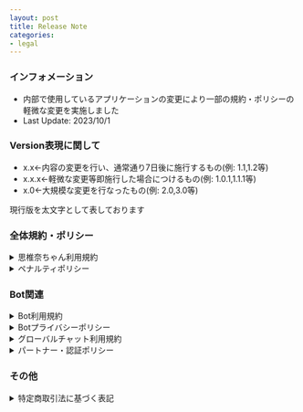```yaml
---
layout: post
title: Release Note
categories:
- legal
---
```

### インフォメーション

- 内部で使用しているアプリケーションの変更により一部の規約・ポリシーの軽微な変更を実施しました
- Last Update: 2023/10/1
 
### Version表現に関して

- x.x←内容の変更を行い、通常通り7日後に施行するもの(例: 1.1,1.2等)
- x.x.x←軽微な変更等即施行した場合につけるもの(例: 1.0.1,1.1.1等)
- x.0←大規模な変更を行なったもの(例: 2.0,3.0等)

現行版を太文字として表しております

### 全体規約・ポリシー

<details><summary>思椎奈ちゃん利用規約</summary>

**Version 1.0.2 (2023/10/1) 内部アプリケーション変更による軽微な変更**

Version 1.0.1 (2023/6/28) 表現の一部修正、リンク切れの修正

Version 1.0 (2023/5/14) 初期リリース
</details>

<details><summary>ペナルティポリシー</summary>

**Version 1.0 (2023/5/14) 初期リリース**
</details>

### Bot関連

<details><summary>Bot利用規約</summary>

**Version 1.0.1 (2023/6/28) リンク切れの修正**

Version 1.0 (2023/5/14) 初期リリース
</details>

<details><summary>Botプライバシーポリシー</summary>

**Version 1.0.2 (2023/10/1) 内部アプリケーション変更による軽微な変更**

Version 1.0.1 (2023/6/28) リンク切れの修正

Version 1.0 (2023/5/14) 初期リリース
</details>

<details><summary>グローバルチャット利用規約</summary>

**Version 1.1 (2023/6/28) 禁止事項の追加、表現の一部修正**

Version 1.0 (2023/5/14) 初期リリース
</details>

<details><summary>パートナー・認証ポリシー</summary>

**Version 1.0 (2023/5/14) 初期リリース**
</details>

### その他

<details><summary>特定商取引法に基づく表記</summary>

**Version 1.0.1 (2023/6/28) ページ設定の変更(内容は一切変更ありません)**

Version 1.0 (2023/5/14) 初期リリース
</details>
